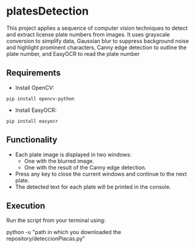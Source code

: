 # platesDetection
This project applies a sequence of computer vision techniques to detect and extract license plate numbers from images. It uses grayscale conversion to simplify data, Gaussian blur to suppress background noise and highlight prominent characters, Canny edge detection to outline the plate number, and EasyOCR to read the plate number

## Requirements

- Install OpenCV:
```
pip install opencv-python
```

- Install EasyOCR:
```
pip install easyocr
```

## Functionality

- Each plate image is displayed in two windows:
  - One with the blurred image.
  - One with the result of the Canny edge detection.
- Press any key to close the current windows and continue to the next plate.
- The detected text for each plate will be printed in the console.

## Execution

Run the script from your terminal using:

python -u "path in which you downloaded the repository/deteccionPlacas.py" 
